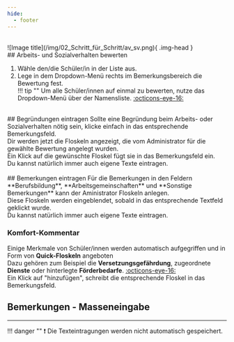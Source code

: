 ```yaml
---
hide:
  - footer
---
```


<br>
![Image title](/img/02_Schritt_für_Schritt/av_sv.png){ .img-head }

<br>
## Arbeits- und Sozialverhalten bewerten

1. Wähle den/die Schüler/in in der Liste aus.
2. Lege in dem Dropdown-Menü rechts im Bemerkungsbereich die Bewertung fest. <br>
!!! tip ""
    Um alle Schüler/innen auf einmal zu bewerten, nutze das Dropdown-Menü über der Namensliste. [:octicons-eye-16:](/img/02_Schritt_für_Schritt/av_sv_bulk.gif)

<br>
## Begründungen eintragen
Sollte eine Begründung beim Arbeits- oder Sozialverhalten nötig sein, klicke einfach in das entsprechende Bemerkungsfeld. <br>
Dir werden jetzt die Floskeln angezeigt, die vom Administrator für die gewählte Bewertung angelegt wurden.<br>
Ein Klick auf die gewünschte Floskel fügt sie in das Bemerkungsfeld ein. <br>
Du kannst natürlich immer auch eigene Texte eintragen.<br>


<br>
## Bemerkungen eintragen
Für die Bemerkungen in den Feldern **Berufsbildung**, **Arbeitsgemeinschaften** und **Sonstige Bemerkungen** kann der Aministrator Floskeln anlegen. <br>
Diese Floskeln werden eingeblendet, sobald in das entsprechende Textfeld geklickt wurde. <br>
Du kannst natürlich immer auch eigene Texte eintragen.<br>

### Komfort-Kommentar
Einige Merkmale von Schüler/innen werden automatisch aufgegriffen und in Form von **Quick-Floskeln** angeboten <br>
Dazu gehören zum Beispiel die **Versetzungsgefährdung**, zugeordnete **Dienste** oder hinterlegte **Förderbedarfe**. [:octicons-eye-16:](/img/02_Schritt_für_Schritt/av_sv_comment_helper.png) <br>
Ein Klick auf "hinzufügen", schreibt die entsprechende Floskel in das Bemerkungsfeld.
<br>

## Bemerkungen - Masseneingabe

<hr>

!!! danger ""
    :exclamation: Die Texteintragungen werden nicht automatisch gespeichert.

